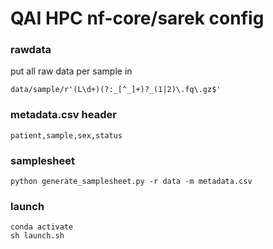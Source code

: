 # QAI HPC nf-core/sarek config

### rawdata
put all raw data per sample in 
```
data/sample/r'(L\d+)(?:_[^_]+)?_(1|2)\.fq\.gz$'
```

### metadata.csv header
```
patient,sample,sex,status
```

### samplesheet
```
python generate_samplesheet.py -r data -m metadata.csv
```
### launch
```
conda activate
sh launch.sh
```
